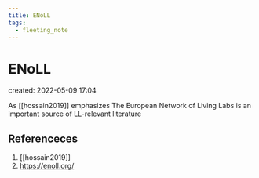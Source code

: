 ```yaml
---
title: ENoLL
tags:
  - fleeting_note
---
```


# ENoLL
created: 2022-05-09 17:04

As [[hossain2019]] emphasizes The European Network of Living Labs is an important source of LL-relevant literature

## Referenceces
1. [[hossain2019]]
2. https://enoll.org/